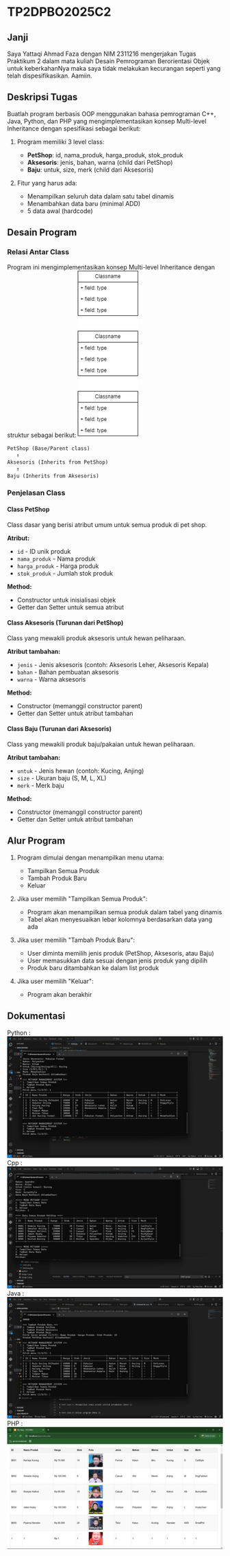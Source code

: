 # TP2DPBO2025C2

## Janji
Saya Yattaqi Ahmad Faza dengan NIM 2311216 mengerjakan Tugas Praktikum 2 dalam mata kuliah Desain Pemrograman Berorientasi Objek untuk keberkahanNya maka saya tidak melakukan kecurangan seperti yang telah dispesifikasikan. Aamiin.

## Deskripsi Tugas
Buatlah program berbasis OOP menggunakan bahasa pemrograman C++, Java, Python, dan PHP yang mengimplementasikan konsep Multi-level Inheritance dengan spesifikasi sebagai berikut:

1. Program memiliki 3 level class:
   - **PetShop**: id, nama_produk, harga_produk, stok_produk
   - **Aksesoris**: jenis, bahan, warna (child dari PetShop)
   - **Baju**: untuk, size, merk (child dari Aksesoris)

2. Fitur yang harus ada:
   - Menampilkan seluruh data dalam satu tabel dinamis
   - Menambahkan data baru (minimal ADD)
   - 5 data awal (hardcode)

## Desain Program

### Relasi Antar Class
Program ini mengimplementasikan konsep Multi-level Inheritance dengan struktur sebagai berikut:
![alt text](Relasi.png)
```
PetShop (Base/Parent class)
   ↑
Aksesoris (Inherits from PetShop)
   ↑
Baju (Inherits from Aksesoris)
```

### Penjelasan Class

#### Class PetShop
Class dasar yang berisi atribut umum untuk semua produk di pet shop.

**Atribut:**
- `id` - ID unik produk
- `nama_produk` - Nama produk
- `harga_produk` - Harga produk
- `stok_produk` - Jumlah stok produk

**Method:**
- Constructor untuk inisialisasi objek
- Getter dan Setter untuk semua atribut

#### Class Aksesoris (Turunan dari PetShop)
Class yang mewakili produk aksesoris untuk hewan peliharaan.

**Atribut tambahan:**
- `jenis` - Jenis aksesoris (contoh: Aksesoris Leher, Aksesoris Kepala)
- `bahan` - Bahan pembuatan aksesoris
- `warna` - Warna aksesoris

**Method:**
- Constructor (memanggil constructor parent)
- Getter dan Setter untuk atribut tambahan

#### Class Baju (Turunan dari Aksesoris)
Class yang mewakili produk baju/pakaian untuk hewan peliharaan.

**Atribut tambahan:**
- `untuk` - Jenis hewan (contoh: Kucing, Anjing)
- `size` - Ukuran baju (S, M, L, XL)
- `merk` - Merk baju

**Method:**
- Constructor (memanggil constructor parent)
- Getter dan Setter untuk atribut tambahan

## Alur Program

1. Program dimulai dengan menampilkan menu utama:
   - Tampilkan Semua Produk
   - Tambah Produk Baru
   - Keluar

2. Jika user memilih "Tampilkan Semua Produk":
   - Program akan menampilkan semua produk dalam tabel yang dinamis
   - Tabel akan menyesuaikan lebar kolomnya berdasarkan data yang ada

3. Jika user memilih "Tambah Produk Baru":
   - User diminta memilih jenis produk (PetShop, Aksesoris, atau Baju)
   - User memasukkan data sesuai dengan jenis produk yang dipilih
   - Produk baru ditambahkan ke dalam list produk

4. Jika user memilih "Keluar":
   - Program akan berakhir

## Dokumentasi
Python :
![alt text](image.png)
Cpp :
![alt text](image-4.png)
Java :
![alt text](image-1.png)
PHP :
![alt text](image-3.png)

